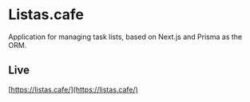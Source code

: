 # Listas.cafe

Application for managing task lists, based on Next.js and Prisma as the ORM.

## Live

[https://listas.cafe/](https://listas.cafe/)
